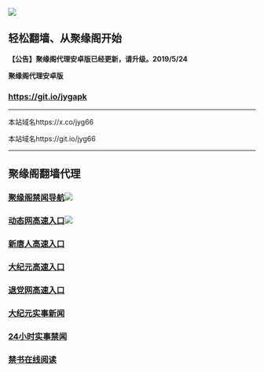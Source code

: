 ![](https://raw.githubusercontent.com/hao369/a/master/j.jpg)



## 轻松翻墙、从聚缘阁开始



**【公告】聚缘阁代理安卓版已经更新，请升级。2019/5/24**

 
**聚缘阁代理安卓版**
### https://git.io/jygapk  

***

本站域名https://x.co/jyg66 

本站域名https://git.io/jyg66



***




## 聚缘阁翻墙代理 



### [聚缘阁禁闻导航](https://summer-shadow-e6be.gsre453d.workers.dev)![](https://tup.vraet.cf/jyg.gif)



### [动态网高速入口](https://restless-wildflower-af50.bsfeetlprbnzg.workers.dev/-----http://hao149.ie99.eu.org/)![](https://tup.vraet.cf/jygdl.gif)


### [新唐人高速入口](https://restless-wildflower-af50.bsfeetlprbnzg.workers.dev/-----http://hao149.ie99.eu.org/)

### [大纪元高速入口](https://restless-wildflower-af50.bsfeetlprbnzg.workers.dev/-----http://hao149.ie99.eu.org/)

### [退党网高速入口](https://restless-wildflower-af50.bsfeetlprbnzg.workers.dev/-----http://hao149.ie99.eu.org/)






### [大纪元实事新闻](https://git.io/fjmgE)

### [24小时实事禁闻](https://git.io/fj3Go)

### [禁书在线阅读](https://git.io/fjJ5Z)







